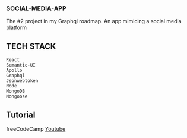 ### SOCIAL-MEDIA-APP

The #2 project in my Graphql roadmap.
An app mimicing a social media platform

## TECH STACK

```
React
Semantic-UI
Apollo
Graphql
Jsonwebtoken
Node
MongoDB
Mongoose
```
## Tutorial
freeCodeCamp <a href="https://www.youtube.com/watch?v=n1mdAPFq2Os&t=3923s">Youtube</a>
